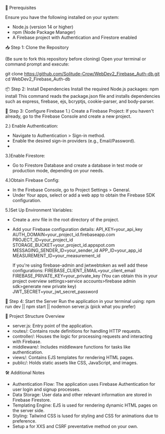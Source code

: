 🔧 Prerequisites

Ensure you have the following installed on your system:

- Node.js (version 14 or higher)
- npm (Node Package Manager)
- A Firebase project with Authentication and Firestore enabled

📥 Step 1: Clone the Repository

(Be sure to fork this repository before cloning)
Open your terminal or command prompt and execute:

git clone https://github.com/Solitude-Crow/WebDev2_Firebase_Auth-db.git
cd WebDev2_Firebase_Auth-db

📦 Step 2: Install Dependencies
Install the required Node.js packages:
npm install
This command reads the package.json file and installs dependencies such as express, firebase, ejs, bcryptjs, cookie-parser, and body-parser.

🔐 Step 3: Configure Firebase
1.) Create a Firebase Project: If you haven't already, go to the Firebase Console and create a new project.

2.) Enable Authentication:
- Navigate to Authentication > Sign-in method.
- Enable the desired sign-in providers (e.g., Email/Password).
- 
3.)Enable Firestore:
- Go to Firestore Database and create a database in test mode or production mode, depending on your needs.

4.)Obtain Firebase Config:
- In the Firebase Console, go to Project Settings > General.
- Under Your apps, select or add a web app to obtain the Firebase SDK configuration.

5.)Set Up Environment Variables:
- Create a .env file in the root directory of the project.
- Add your Firebase configuration details:
    API_KEY=your_api_key
    AUTH_DOMAIN=your_project_id.firebaseapp.com
    PROJECT_ID=your_project_id
    STORAGE_BUCKET=your_project_id.appspot.com
    MESSAGING_SENDER_ID=your_sender_id
    APP_ID=your_app_id
    MEASUREMENT_ID=your_measurement_id

  If you're using firebase-admin and jwtwebtoken as well add these configurations:
   FIREBASE_CLIENT_EMAIL=your_client_email
   FIREBASE_PRIVATE_KEY=your_private_key  (You can obtain this in your project overview settings>service accounts>firebase admin sdk>generate new private key)
   JWT_SECRET=your_jwt_secret_password

🚀 Step 4: Start the Server
Run the application in your terminal using: npm run dev || npm start || nodemon server.js (pick what you prefer)

📁 Project Structure Overview

- server.js: Entry point of the application.
- routes/: Contains route definitions for handling HTTP requests.
- controller/: Houses the logic for processing requests and interacting with Firebase.
- middleware/: Includes middleware functions for tasks like authentication.
- views/: Contains EJS templates for rendering HTML pages.
- public/: Holds static assets like CSS, JavaScript, and images.

🛠️ Additional Notes
- Authentication Flow: The application uses Firebase Authentication for user login and signup processes.
- Data Storage: User data and other relevant information are stored in Firebase Firestore.
- Templating Engine: EJS is used for rendering dynamic HTML pages on the server side.
- Styling: Tailwind CSS is lused for styling and CSS for animations due to preference.
- Setup a for XXS and CSRF preventative method on your own.
